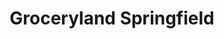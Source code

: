 ---
title: "Groceryland Springfield"
url: /springfield/groceryland-springfield/
shop: Supermarkt
---